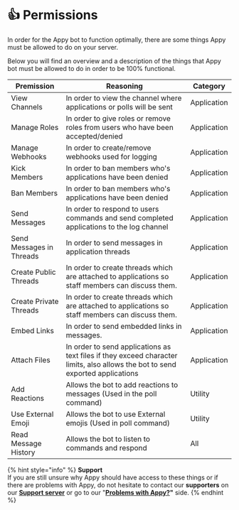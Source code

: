 # 👍 Permissions

In order for the Appy bot to function optimally, there are some things Appy must be allowed to do on your server.&#x20;

Below you will find an overview and a description of the things that Appy bot must be allowed to do in order to be 100% functional.&#x20;

| Premission               | Reasoning                                                                                                                      | Category    |
| ------------------------ | ------------------------------------------------------------------------------------------------------------------------------ | ----------- |
| View Channels            | In order to view the channel where applications or polls will be sent                                                          | Application |
| Manage Roles             | In order to give roles or remove roles from users who have been accepted/denied                                                | Application |
| Manage Webhooks          | In order to create/remove webhooks used for logging                                                                            | Application |
| Kick Members             | In order to ban members who's applications have been denied                                                                    | Application |
| Ban Members              | In order to ban members who's applications have been denied                                                                    | Application |
| Send Messages            | In order to respond to users commands and send completed applications to the log channel                                       | Application |
| Send Messages in Threads | In order to send messages in application threads                                                                               | Application |
| Create Public Threads    | In order to create threads which are attached to applications so staff members can discuss them.                               | Application |
| Create Private Threads   | In order to create threads which are attached to applications so staff members can discuss them.                               | Application |
| Embed Links              | In order to send embedded links in messages.                                                                                   | Application |
| Attach Files             | In order to send applications as text files if they exceed character limits, also allows the bot to send exported applications | Application |
| Add Reactions            | Allows the bot to add reactions to messages (Used in the poll command)                                                         | Utility     |
| Use External Emoji       | Allows the bot to use External emojis (Used in poll command)                                                                   | Utility     |
| Read Message History     | Allows the bot to listen to commands and respond                                                                               | All         |

{% hint style="info" %}
**Support**\
If you are still unsure why Appy should have access to these things or if there are problems with Appy, do not hesitate to contact our **supporters** on our [**Support server**](https://discord.com/invite/bDmc55c6zY) or go to our "[**Problems with Appy?**](broken-reference)**"** side.&#x20;
{% endhint %}
